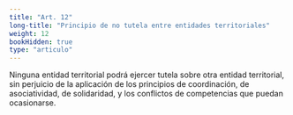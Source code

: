 ```yaml
---
title: "Art. 12"
long-title: "Principio de no tutela entre entidades territoriales"
weight: 12
bookHidden: true
type: "articulo"
---
```

Ninguna entidad territorial podrá ejercer tutela sobre otra entidad territorial, sin perjuicio de la aplicación de los principios de coordinación, de asociatividad, de solidaridad, y los conflictos de competencias que puedan ocasionarse.
